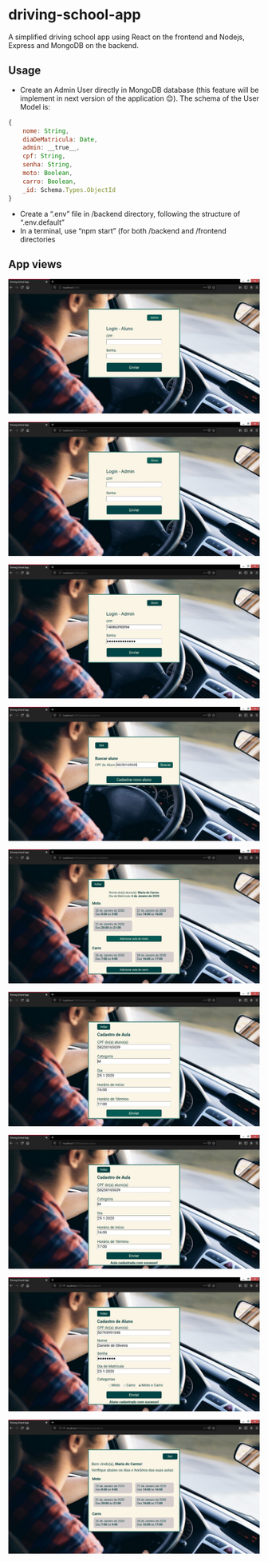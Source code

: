 # driving-school-app

A simplified driving school app using React on the frontend and Nodejs, Express and MongoDB on the backend.


## Usage ##
* Create an Admin User directly in MongoDB database (this feature will be implement in next version of the application 😊). The schema of the User Model is:
```javascript
{
    nome: String,
    diaDeMatricula: Date,
    admin: __true__,
    cpf: String,
    senha: String,
    moto: Boolean,
    carro: Boolean,
    _id: Schema.Types.ObjectId
}
```
* Create a “.env” file in /backend directory, following the structure of “.env.default”
* In a terminal, use “npm start” (for both /backend and /frontend directories

## App views ##

![Login Aluno](app-views/1-login-aluno.jpg)

![Login Admin](app-views/2-login-admin.jpg)

![Login Admin fill](app-views/3-login-admin-fill.jpg)

![Dashboard Admin](app-views/4-dashboard-admin.jpg)

![Dashboard Admin Dados](app-views/5-dashboard-admin-dados.jpg)

![Cadastro Aula](app-views/6-cadastro-aula.jpg)

![Cadastro Aula success](app-views/7-cadastro-aula-success.jpg)

![Cadastro Aluno](app-views/8-cadastro-aluno.jpg)

![Dashboard Aluno](app-views/9-dashboard-aluno.jpg)